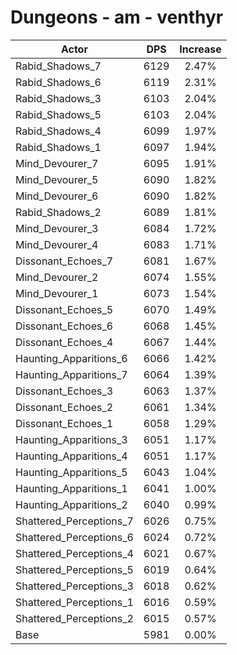 # Dungeons - am - venthyr
| Actor | DPS | Increase |
|---|:---:|:---:|
|Rabid_Shadows_7|6129|2.47%|
|Rabid_Shadows_6|6119|2.31%|
|Rabid_Shadows_3|6103|2.04%|
|Rabid_Shadows_5|6103|2.04%|
|Rabid_Shadows_4|6099|1.97%|
|Rabid_Shadows_1|6097|1.94%|
|Mind_Devourer_7|6095|1.91%|
|Mind_Devourer_5|6090|1.82%|
|Mind_Devourer_6|6090|1.82%|
|Rabid_Shadows_2|6089|1.81%|
|Mind_Devourer_3|6084|1.72%|
|Mind_Devourer_4|6083|1.71%|
|Dissonant_Echoes_7|6081|1.67%|
|Mind_Devourer_2|6074|1.55%|
|Mind_Devourer_1|6073|1.54%|
|Dissonant_Echoes_5|6070|1.49%|
|Dissonant_Echoes_6|6068|1.45%|
|Dissonant_Echoes_4|6067|1.44%|
|Haunting_Apparitions_6|6066|1.42%|
|Haunting_Apparitions_7|6064|1.39%|
|Dissonant_Echoes_3|6063|1.37%|
|Dissonant_Echoes_2|6061|1.34%|
|Dissonant_Echoes_1|6058|1.29%|
|Haunting_Apparitions_3|6051|1.17%|
|Haunting_Apparitions_4|6051|1.17%|
|Haunting_Apparitions_5|6043|1.04%|
|Haunting_Apparitions_1|6041|1.00%|
|Haunting_Apparitions_2|6040|0.99%|
|Shattered_Perceptions_7|6026|0.75%|
|Shattered_Perceptions_6|6024|0.72%|
|Shattered_Perceptions_4|6021|0.67%|
|Shattered_Perceptions_5|6019|0.64%|
|Shattered_Perceptions_3|6018|0.62%|
|Shattered_Perceptions_1|6016|0.59%|
|Shattered_Perceptions_2|6015|0.57%|
|Base|5981|0.00%|
